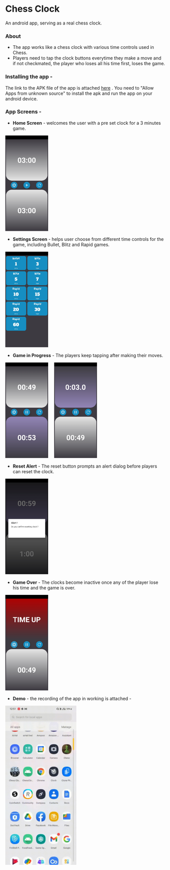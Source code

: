 # Chess Clock
An android app, serving as a real chess clock.

### About
* The app works like a chess clock with various time controls used in Chess.
* Players need to tap the clock buttons everytime they make a move and if not checkmated, the player who loses all his time first, loses the game.

### Installing the app - 
The link to the APK file of the app is attached [here](https://drive.google.com/file/d/1EPTr5zCuTzvHRj1J8gLCXc0uD_n4cmed/view?usp=sharing) .
You need to "Allow Apps from unknown source" to install the apk and run the app on your android device.

### App Screens - 
* **Home Screen** - welcomes the user with a pre set clock for a 3 minutes game.
<img src="tHomeScreen.jpg" height="300">

* **Settings Screen** - helps user choose from different time controls for the game, including Bullet, Blitz and Rapid games.
<img src="SettingsScreen.jpg" height="300">

* **Game in Progress** - The players keep tapping after making their moves.

<img src="TapScreen1.jpg" height="300">&nbsp;&nbsp;&nbsp;&nbsp;&nbsp;<img src="TapScreen2.jpg" height="300">

* **Reset Alert** - The reset button prompts an alert dialog before players can reset the clock.
<img src="tResetDialog.jpg" height="300">

* **Game Over** - The clocks become inactive once any of the player lose his time and the game is over.
<img src="TimeUp.jpg" height="300">

* **Demo** - the recording of the app in working is attached - 
<img src="ScreenRecording CC.gif" height="500">
